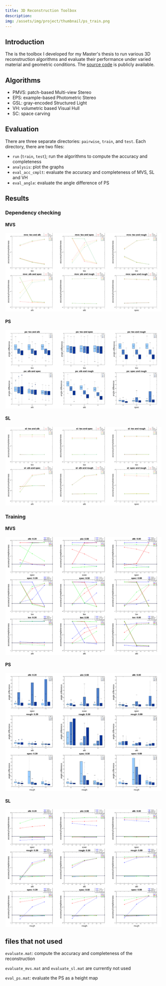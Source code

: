 ```yaml
---
title: 3D Reconstruction Toolbox
description:
img: /assets/img/project/thumbnail/ps_train.png
---
```


## Introduction
The is the toolbox I developed for my Master's thesis to run various 3D reconstruction algorithms and evaluate their performance under varied material and geometric conditions. The [source code](https://github.com/imkaywu/3DRecon_Algo_Eval) is publicly available.

## Algorithms
* PMVS: patch-based Multi-view Stereo
* EPS: example-based Photometric Stereo
* GSL: gray-encoded Structured Light
* VH: volumetric based Visual Hull
* SC: space carving

## Evaluation

There are three separate directories: `pairwise`, `train`, and `test`. Each directory, there are two files:
* `run` (`train`, `test`); run the algorithms to compute the accuracy and completeness
* `analysis`: plot the graphs
* `eval_acc_cmplt`: evaluate the accuracy and completeness of MVS, SL and VH
* `eval_angle`: evaluate the angle difference of PS

## Results

### Dependency checking

#### MVS

<!-- ![mvs dependency checking](/assets/img/project/3drecon_toolkit/mvs_depend_check.png) -->
<div class="img_row">
    <img class="col three" src="/assets/img/project/3drecon_toolkit/mvs_depend_check.png" alt="" title="example image"/>
</div>

#### PS
<!-- ![ps dependency checking](/assets/img/project/3drecon_toolkit/ps_depend_check.png) -->
<div class="img_row">
    <img class="col three" src="/assets/img/project/3drecon_toolkit/ps_depend_check.png" alt="" title="example image"/>
</div>

#### SL
<!-- ![sl dependency checking](/assets/img/project/3drecon_toolkit/sl_depend_check.png) -->
<div class="img_row">
    <img class="col three" src="/assets/img/project/3drecon_toolkit/sl_depend_check.png" alt="" title="example image"/>
</div>

### Training

#### MVS
<!-- ![mvs training](/assets/img/project/3drecon_toolkit/mvs_train.png) -->
<div class="img_row">
    <img class="col three" src="/assets/img/project/3drecon_toolkit/mvs_train.png" alt="" title="example image"/>
</div>

#### PS
<!-- ![ps training](/assets/img/project/3drecon_toolkit/ps_train.png) -->
<div class="img_row">
    <img class="col three" src="/assets/img/project/3drecon_toolkit/ps_train.png" alt="" title="example image"/>
</div>

#### SL
<!-- ![sl training](/assets/img/project/3drecon_toolkit/sl_train.png) -->
<div class="img_row">
    <img class="col three" src="/assets/img/project/3drecon_toolkit/sl_train.png" alt="" title="example image"/>
</div>

## files that not used
`evaluate.mat`: compute the accuracy and completeness of the reconstruction

`evaluate_mvs.mat` and `evaluate_sl.mat` are currently not used

`eval_ps.mat`: evaluate the PS as a height map